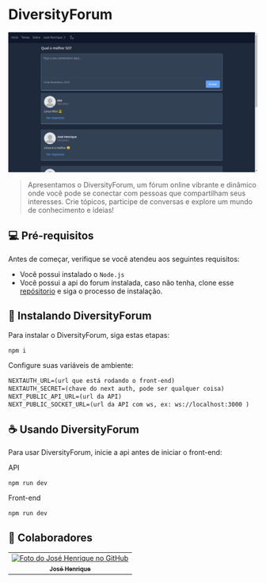 # DiversityForum

<img src="./public/Forum.png" alt="Exemplo imagem">

> Apresentamos o DiversityForum, um fórum online vibrante e dinâmico 
  onde você pode se conectar com pessoas que compartilham seus interesses. 
  Crie tópicos, participe de conversas e explore um mundo de conhecimento 
  e ideias!



## 💻 Pré-requisitos

Antes de começar, verifique se você atendeu aos seguintes requisitos:

* Você possui instalado o `Node.js`
* Você possui a api do forum instalada, caso não tenha, clone esse [repósitorio](https://github.com/JoseHenrique1/ForumApi) e siga o processo de instalação.


## 🚀 Instalando DiversityForum

Para instalar o DiversityForum, siga estas etapas:

```
npm i
```

Configure suas variáveis de ambiente:
```
NEXTAUTH_URL=(url que está rodando o front-end)
NEXTAUTH_SECRET=(chave do next auth, pode ser qualquer coisa)
NEXT_PUBLIC_API_URL=(url da API)
NEXT_PUBLIC_SOCKET_URL=(url da API com ws, ex: ws://localhost:3000 )
```

## ☕ Usando DiversityForum

Para usar DiversityForum, inicie a api antes de iniciar o front-end:

API
```
npm run dev
```

Front-end
```
npm run dev
```


## 🤝 Colaboradores

<table>
  <tr>
    <td align="center">
      <a href="https://github.com/JoseHenrique1">
        <img src="https://avatars.githubusercontent.com/u/104796730?v=4" width="100px;" alt="Foto do José Henrique no GitHub"/><br>
        <sub>
          <b>José Henrique</b>
        </sub>
      </a>
    </td>
  </tr>
</table>


